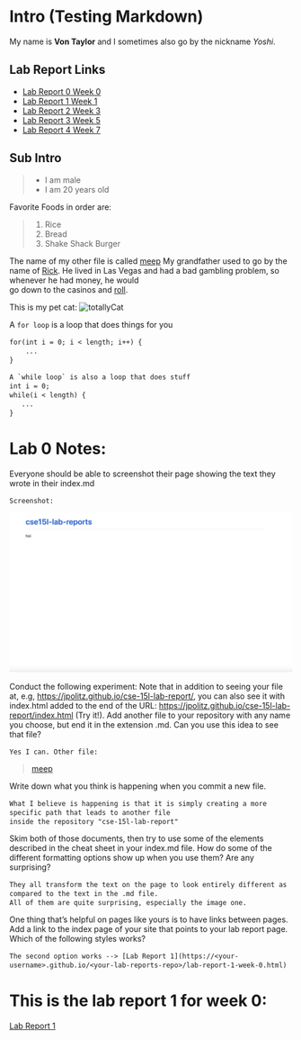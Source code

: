 # Intro (Testing Markdown)
My name is **Von Taylor** and I sometimes also go by the nickname *Yoshi*.

## Lab Report Links
- [Lab Report 0 Week 0](https://von-taylor.github.io/cse15l-lab-reports/lab-report-1-week-0.html)
- [Lab Report 1 Week 1](https://von-taylor.github.io/cse15l-lab-reports/lab-report-week-1.html)
- [Lab Report 2 Week 3](https://von-taylor.github.io/cse15l-lab-reports/lab-report-week-3.html)
- [Lab Report 3 Week 5](https://von-taylor.github.io/cse15l-lab-reports/lab-report-week-5.html)
- [Lab Report 4 Week 7](https://von-taylor.github.io/cse15l-lab-reports/lab-report-week-7.html)

## Sub Intro
> - I am male
> - I am 20 years old

Favorite Foods in order are:
> 1. Rice
> 2. Bread
> 3. Shake Shack Burger

The name of my other file is called [meep](https://von-taylor.github.io/cse15l-lab-reports/meep.html)
My grandfather used to go by the name of [Rick][1]. He lived in Las Vegas and had a bad gambling problem, so whenever he had money, he would\
go down to the casinos and [roll][1].

[1]: https://www.youtube.com/watch?v=HPk-VhRjNI8 "Cat"

This is my pet cat: ![totallyCat](https://ichef.bbci.co.uk/images/ic/1200x675/p06kt8hn.jpg)

A `for loop` is a loop that does things for you
```
for(int i = 0; i < length; i++) { 
    ...
}
```

    A `while loop` is also a loop that does stuff
    int i = 0;
    while(i < length) {
       ...
    }


# Lab 0 Notes:
Everyone should be able to screenshot their page showing the text they wrote in their index.md 

    Screenshot: 

![First Index Screenshot](firstIndexPage.png)

Conduct the following experiment: 
Note that in addition to seeing your file at, e.g, https://jpolitz.github.io/cse-15l-lab-report/, you can also see it with index.html added to the end of the URL: https://jpolitz.github.io/cse-15l-lab-report/index.html (Try it!). Add another file to your repository with any name you choose, but end it in the extension .md. Can you use this idea to see that file? 
```
Yes I can. Other file:
```
> [meep](https://von-taylor.github.io/cse15l-lab-reports/meep.html)

Write down what you think is happening when you commit a new file. 
```
What I believe is happening is that it is simply creating a more specific path that leads to another file 
inside the repository "cse-15l-lab-report" 
```

Skim both of those documents, then try to use some of the elements described in the cheat sheet in your index.md file. How do some of the different formatting options show up when you use them? Are any surprising?
```
They all transform the text on the page to look entirely different as compared to the text in the .md file.
All of them are quite surprising, especially the image one.
```

One thing that’s helpful on pages like yours is to have links between pages. Add a link to the index page of your site that points to your lab report page. Which of the following styles works?
```
The second option works --> [Lab Report 1](https://<your-username>.github.io/<your-lab-reports-repo>/lab-report-1-week-0.html)
```

# This is the lab report 1 for week 0:
[Lab Report 1](https://von-taylor.github.io/cse15l-lab-reports/lab-report-1-week-0.html)
